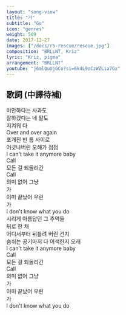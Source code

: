 ```yaml
---
layout: "song-view"
title: "가"
subtitle: "Go"
icon: "genres"
weight: 509
date: 2017-12-27
images: ["/docs/r5-rescue/rescue.jpg"]
composition: "BRLLNT, Kriz"
lyric: "Kriz, pigma"
arrangement: "BRLLNT"
youtube: "j6mlQuUjGCo?si=6k4L9oCzWZLia7Gx"
---
```


## 歌詞 (中譯待補)

미안하다는 사과도  
잘하겠다는 네 말도  
지겨워 다  
Over and over again  
포개진 빈 틈 사이로  
어긋나버린 오해가 점점  
I can't take it anymore baby  
Call  
모든 걸 되돌리긴  
Call  
의미 없어 그냥  
가  
이미 끝났어 우린  
가  
I don't know what you do  
시리게 아름답던 그 추억들  
뒤로 한 채  
어디서부터 뒤틀려 버린 건지  
숨쉬는 공기마저 다 어색한지 오래  
I can't take it anymore baby  
Call  
모든 걸 되돌리긴  
Call  
의미 없어 그냥  
가  
이미 끝났어 우린  
가  
I don't know what you do  
